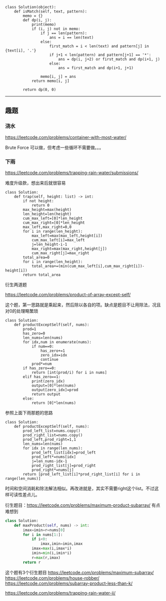 





```
class Solution(object):
    def isMatch(self, text, pattern):
        memo = {}
        def dp(i, j):
            print(memo)
            if (i, j) not in memo:
                if j == len(pattern):
                    ans = i == len(text)
                else:
                    first_match = i < len(text) and pattern[j] in {text[i], '.'}
                    if j+1 < len(pattern) and pattern[j+1] == '*':
                        ans = dp(i, j+2) or first_match and dp(i+1, j)
                    else:
                        ans = first_match and dp(i+1, j+1)

                memo[i, j] = ans
            return memo[i, j]

        return dp(0, 0)

```







----------------------------

## 趣题
### 浇水
https://leetcode.com/problems/container-with-most-water/

Brute Force 可以做，但考虑一些循环不需要做。。。

### 下雨

https://leetcode.com/problems/trapping-rain-water/submissions/

难度升级款，想出来后就很容易
```
class Solution:
    def trap(self, height: list) -> int:
        if not height:
            return 0
        max_height=max(height)
        len_height=len(height)
        cum_max_left=[0]*len_height
        cum_max_right=[0]*len_height
        max_left,max_right=0,0
        for i in range(len_height):
            max_left=max(max_left,height[i])
            cum_max_left[i]=max_left
            j=len_height-i-1
            max_right=max(max_right,height[j])
            cum_max_right[j]=max_right
        total_area=0
        for i in range(len_height):
            total_area+=(min(cum_max_left[i],cum_max_right[i])-height[i])
        return total_area
```


衍生两道题

https://leetcode.com/problems/product-of-array-except-self/

这个题，第一思路就是乘起来，然后除以各自的项。缺点是题目不让用除法，况且对0的处理略繁琐
```
class Solution:
    def productExceptSelf(self, nums):
        prod=1
        has_zero=0
        len_nums=len(nums)
        for idx,num in enumerate(nums):
            if num==0:
                has_zero+=1
                zero_idx=idx
                continue
            prod*=num
        if has_zero==0:
            return [int(prod/i) for i in nums]
        elif has_zero==1:
            print(zero_idx)
            output=[0]*len(nums)
            output[zero_idx]=prod
            return output
        else:
            return [0]*len(nums)
```

参照上面下雨那题的思路
```
class Solution:
    def productExceptSelf(self, nums):
        prod_left_list=nums.copy()
        prod_right_list=nums.copy()
        prod_left,prod_right=1,1
        len_nums=len(nums)
        for idx in range(len_nums):
            prod_left_list[idx]=prod_left
            prod_left*=nums[idx]
            j=len_nums-idx-1
            prod_right_list[j]=prod_right
            prod_right*=nums[j]
        return [prod_left_list[i]*prod_right_list[i] for i in range(len_nums)]
```
时间和空间消耗和除法解法相似。再改进就是，其实不需要right这个list。不过这样可读性差点儿。

衍生题目：https://leetcode.com/problems/maximum-product-subarray/
有点难想到
```python
class Solution:
    def maxProduct(self, nums) -> int:
        imax=imin=r=nums[0]
        for i in nums[1:]:
            if i<0:
                imax,imin=imin,imax
            imax=max(i,imax*i)
            imin=min(i,imin*i)
            r=max(r,imax)
        return r
```

这个题有3个衍生题目
https://leetcode.com/problems/maximum-subarray/
https://leetcode.com/problems/house-robber/
https://leetcode.com/problems/subarray-product-less-than-k/


https://leetcode.com/problems/trapping-rain-water-ii/
